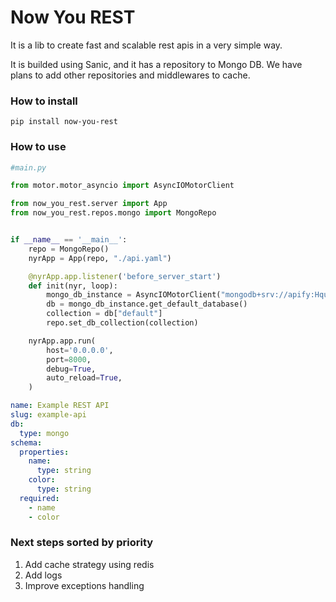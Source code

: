 # Now You REST

It is a lib to create fast  and scalable rest apis in a very simple way.

It is builded using Sanic, and it has a repository to Mongo DB. We have plans to add other repositories and middlewares to cache.

### How to install

`pip install now-you-rest`


### How to use

```python
#main.py

from motor.motor_asyncio import AsyncIOMotorClient

from now_you_rest.server import App
from now_you_rest.repos.mongo import MongoRepo


if __name__ == '__main__':
    repo = MongoRepo()
    nyrApp = App(repo, "./api.yaml")

    @nyrApp.app.listener('before_server_start')
    def init(nyr, loop):
        mongo_db_instance = AsyncIOMotorClient("mongodb+srv://apify:Hquj3w3D328FlOal@cluster0.lybvj.mongodb.net/default?retryWrites=true&w=majority")
        db = mongo_db_instance.get_default_database()
        collection = db["default"]
        repo.set_db_collection(collection)

    nyrApp.app.run(
        host='0.0.0.0',
        port=8000,
        debug=True,
        auto_reload=True,
    )
```

```yaml
name: Example REST API
slug: example-api
db:
  type: mongo
schema:
  properties:
    name:
      type: string
    color:
      type: string
  required:
    - name
    - color

```

### Next steps sorted by priority

1. Add cache strategy using redis
2. Add logs
3. Improve exceptions handling
